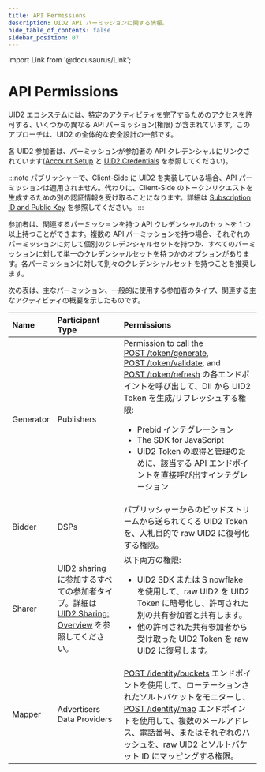 ```yaml
---
title: API Permissions
description: UID2 API パーミッションに関する情報。
hide_table_of_contents: false
sidebar_position: 07
---
```


import Link from '@docusaurus/Link';

# API Permissions

UID2 エコシステムには、特定のアクティビティを完了するためのアクセスを許可する、いくつかの異なる API パーミッション(権限) が含まれています。このアプローチは、UID2 の全体的な安全設計の一部です。

各 UID2 参加者は、パーミッションが参加者の API クレデンシャルにリンクされています([Account Setup](gs-account-setup.md) と [UID2 Credentials](gs-credentials.md) を参照してください)。

:::note
パブリッシャーで、Client-Side に UID2 を実装している場合、API パーミッションは適用されません。代わりに、Client-Side のトークンリクエストを生成するための別の認証情報を受け取ることになります。詳細は [Subscription ID and Public Key](gs-credentials.md#subscription-id-and-public-key) を参照してください。
:::

参加者は、関連するパーミッションを持つ API クレデンシャルのセットを 1 つ以上持つことができます。複数の API パーミッションを持つ場合、それぞれのパーミッションに対して個別のクレデンシャルセットを持つか、すべてのパーミッションに対して単一のクレデンシャルセットを持つかのオプションがあります。各パーミッションに対して別々のクレデンシャルセットを持つことを推奨します。

次の表は、主なパーミッション、一般的に使用する参加者のタイプ、関連する主なアクティビティの概要を示したものです。

| Name | Participant Type | Permissions |
| :--- | :--- | :--- |
| Generator | Publishers | Permission to call the [POST&nbsp;/token/generate](../endpoints/post-token-generate.md), [POST&nbsp;/token/validate](../endpoints/post-token-validate.md), and [POST&nbsp;/token/refresh](../endpoints/post-token-refresh.md) の各エンドポイントを呼び出して、<Link href="../ref-info/glossary-uid#gl-dii">DII</Link> から UID2 Token を生成/リフレッシュする権限:<ul><li>Prebid インテグレーション</li><li>The SDK for JavaScript</li><li>UID2 Token の取得と管理のために、該当する API エンドポイントを直接呼び出すインテグレーション</li></ul> |
| Bidder | DSPs | パブリッシャーからの<Link href="../ref-info/glossary-uid#gl-bidstream">ビッドストリーム</Link>から送られてくる UID2 Token を、入札目的で raw UID2 に復号化する権限。 |
| Sharer | UID2 sharing に参加するすべての参加者タイプ。詳細は [UID2 Sharing: Overview](../sharing/sharing-overview.md) を参照してください。 | 以下両方の権限:<ul><li>UID2 SDK または S nowflake を使用して、raw UID2 を UID2 Token に暗号化し、許可された別の共有参加者と共有します。</li><li>他の許可された共有参加者から受け取った UID2 Token を raw UID2 に復号します。</li></ul> |
| Mapper | Advertisers<br/>Data Providers | [POST&nbsp;/identity/buckets](../endpoints/post-identity-buckets.md) エンドポイントを使用して、ローテーションされたソルトバケットをモニターし、[POST&nbsp;/identity/map](../endpoints/post-identity-map.md) エンドポイントを使用して、複数のメールアドレス、電話番号、またはそれぞれのハッシュを、raw UID2 とソルトバケット ID にマッピングする権限。 |
